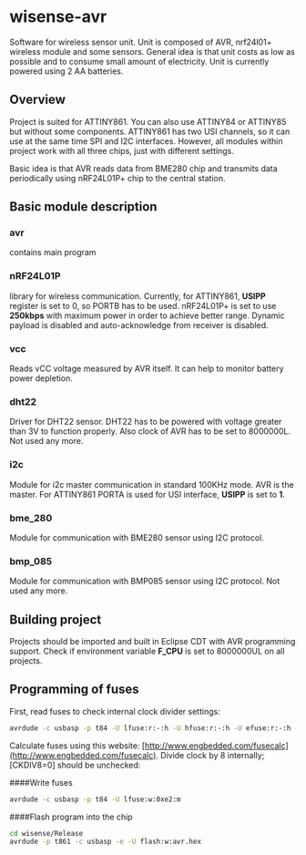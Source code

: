 wisense-avr
===========

Software for wireless sensor unit. Unit is composed of AVR, nrf24l01+ wireless module and some sensors.
General idea is that unit costs as low as possible and to consume small amount of electricity.
Unit is currently powered using 2 AA batteries.

Overview
------------------
Project is suited for ATTINY861. You can also use ATTINY84 or ATTINY85 but without some components. ATTINY861 has two USI channels, so it can use at the same time SPI and I2C interfaces.
However, all modules within project work with all three chips, just with different settings.

Basic idea is that AVR reads data from BME280 chip and transmits data periodically using nRF24L01P+ chip to the central station.

Basic module description
------------------------

### avr
contains main program

### nRF24L01P
library for wireless communication.
Currently, for ATTINY861, **USIPP** register is set to 0, so PORTB has to be used.
nRF24L01P+ is set to use **250kbps** with maximum power in order to achieve better range. Dynamic payload is disabled and auto-acknowledge from receiver is disabled.

### vcc
Reads vCC voltage measured by AVR itself. It can help to monitor battery power depletion.

### dht22
Driver for DHT22 sensor. DHT22 has to be powered with voltage greater than 3V to function properly. Also clock of AVR has to be set to 8000000L.
Not used any more.

### i2c
Module for i2c master communication in standard 100KHz mode. AVR is the master. For ATTINY861 PORTA is used for USI interface, **USIPP** is set to **1**.

### bme_280
Module for communication with BME280 sensor using I2C protocol.

### bmp_085
Module for communication with BMP085 sensor using I2C protocol.
Not used any more.


Building project
------------------

Projects should be imported and built in Eclipse CDT with AVR programming support.
Check if environment variable **F_CPU** is set to 8000000UL on all projects.


Programming of fuses
--------------------------------------------

First, read fuses to check internal clock divider settings:

```bash
avrdude -c usbasp -p t84 -U lfuse:r:-:h -U hfuse:r:-:h -U efuse:r:-:h -U lock:r:-:h -v
```

Calculate fuses using this website: [http://www.engbedded.com/fusecalc](http://www.engbedded.com/fusecalc).
Divide clock by 8 internally; [CKDIV8=0] should be unchecked:

####Write fuses

```bash
avrdude -c usbasp -p t84 -U lfuse:w:0xe2:m
```

####Flash program into the chip

```bash
cd wisense/Release
avrdude -p t861 -c usbasp -e -U flash:w:avr.hex
```

